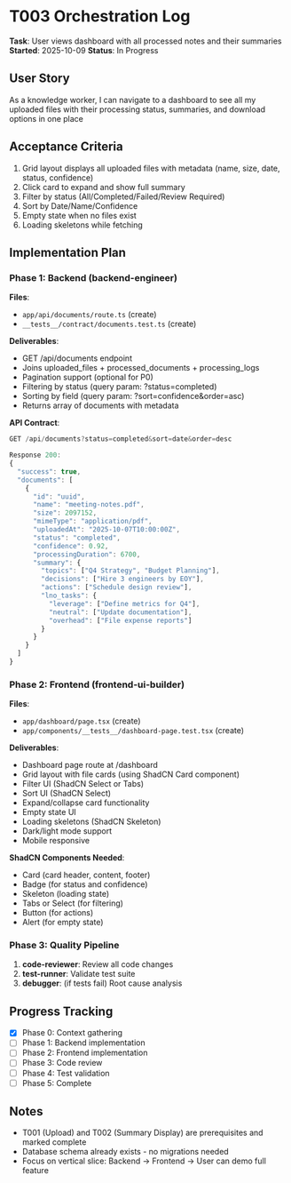 # T003 Orchestration Log

**Task**: User views dashboard with all processed notes and their summaries
**Started**: 2025-10-09
**Status**: In Progress

## User Story
As a knowledge worker, I can navigate to a dashboard to see all my uploaded files with their processing status, summaries, and download options in one place

## Acceptance Criteria
1. Grid layout displays all uploaded files with metadata (name, size, date, status, confidence)
2. Click card to expand and show full summary
3. Filter by status (All/Completed/Failed/Review Required)
4. Sort by Date/Name/Confidence
5. Empty state when no files exist
6. Loading skeletons while fetching

## Implementation Plan

### Phase 1: Backend (backend-engineer)
**Files**:
- `app/api/documents/route.ts` (create)
- `__tests__/contract/documents.test.ts` (create)

**Deliverables**:
- GET /api/documents endpoint
- Joins uploaded_files + processed_documents + processing_logs
- Pagination support (optional for P0)
- Filtering by status (query param: ?status=completed)
- Sorting by field (query param: ?sort=confidence&order=asc)
- Returns array of documents with metadata

**API Contract**:
```typescript
GET /api/documents?status=completed&sort=date&order=desc

Response 200:
{
  "success": true,
  "documents": [
    {
      "id": "uuid",
      "name": "meeting-notes.pdf",
      "size": 2097152,
      "mimeType": "application/pdf",
      "uploadedAt": "2025-10-07T10:00:00Z",
      "status": "completed",
      "confidence": 0.92,
      "processingDuration": 6700,
      "summary": {
        "topics": ["Q4 Strategy", "Budget Planning"],
        "decisions": ["Hire 3 engineers by EOY"],
        "actions": ["Schedule design review"],
        "lno_tasks": {
          "leverage": ["Define metrics for Q4"],
          "neutral": ["Update documentation"],
          "overhead": ["File expense reports"]
        }
      }
    }
  ]
}
```

### Phase 2: Frontend (frontend-ui-builder)
**Files**:
- `app/dashboard/page.tsx` (create)
- `app/components/__tests__/dashboard-page.test.tsx` (create)

**Deliverables**:
- Dashboard page route at /dashboard
- Grid layout with file cards (using ShadCN Card component)
- Filter UI (ShadCN Select or Tabs)
- Sort UI (ShadCN Select)
- Expand/collapse card functionality
- Empty state UI
- Loading skeletons (ShadCN Skeleton)
- Dark/light mode support
- Mobile responsive

**ShadCN Components Needed**:
- Card (card header, content, footer)
- Badge (for status and confidence)
- Skeleton (loading state)
- Tabs or Select (for filtering)
- Button (for actions)
- Alert (for empty state)

### Phase 3: Quality Pipeline
1. **code-reviewer**: Review all code changes
2. **test-runner**: Validate test suite
3. **debugger**: (if tests fail) Root cause analysis

## Progress Tracking

- [x] Phase 0: Context gathering
- [ ] Phase 1: Backend implementation
- [ ] Phase 2: Frontend implementation
- [ ] Phase 3: Code review
- [ ] Phase 4: Test validation
- [ ] Phase 5: Complete

## Notes
- T001 (Upload) and T002 (Summary Display) are prerequisites and marked complete
- Database schema already exists - no migrations needed
- Focus on vertical slice: Backend → Frontend → User can demo full feature
